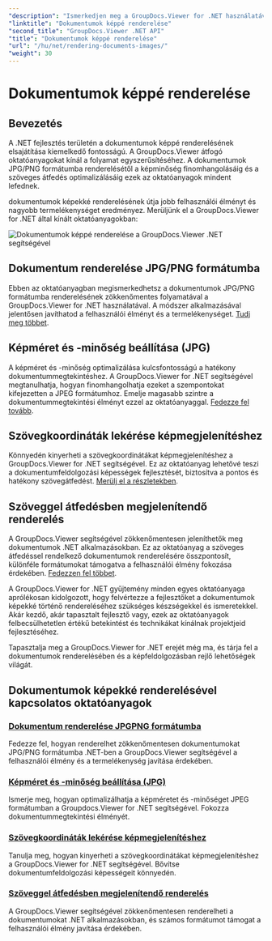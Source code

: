 ```yaml
---
"description": "Ismerkedjen meg a GroupDocs.Viewer for .NET használatával dokumentumok képekké renderelésével kapcsolatos oktatóanyagokkal. Optimalizálja a képminőséget, kinyerje a szövegkoordinátákat és fokozza a felhasználói élményt."
"linktitle": "Dokumentumok képpé renderelése"
"second_title": "GroupDocs.Viewer .NET API"
"title": "Dokumentumok képpé renderelése"
"url": "/hu/net/rendering-documents-images/"
"weight": 30
---
```


# Dokumentumok képpé renderelése

## Bevezetés

A .NET fejlesztés területén a dokumentumok képpé renderelésének elsajátítása kiemelkedő fontosságú. A GroupDocs.Viewer átfogó oktatóanyagokat kínál a folyamat egyszerűsítéséhez. A dokumentumok JPG/PNG formátumba renderelésétől a képminőség finomhangolásáig és a szöveges átfedés optimalizálásáig ezek az oktatóanyagok mindent lefednek.

dokumentumok képekké renderelésének útja jobb felhasználói élményt és nagyobb termelékenységet eredményez. Merüljünk el a GroupDocs.Viewer for .NET által kínált oktatóanyagokban:

![Dokumentumok képpé renderelése a GroupDocs.Viewer .NET segítségével](/viewer/rendering-documents-images/image.png)

## Dokumentum renderelése JPG/PNG formátumba
Ebben az oktatóanyagban megismerkedhetsz a dokumentumok JPG/PNG formátumba renderelésének zökkenőmentes folyamatával a GroupDocs.Viewer for .NET használatával. A módszer alkalmazásával jelentősen javíthatod a felhasználói élményt és a termelékenységet. [Tudj meg többet](./render-jpg-png/).

## Képméret és -minőség beállítása (JPG)
A képméret és -minőség optimalizálása kulcsfontosságú a hatékony dokumentummegtekintéshez. A GroupDocs.Viewer for .NET segítségével megtanulhatja, hogyan finomhangolhatja ezeket a szempontokat kifejezetten a JPEG formátumhoz. Emelje magasabb szintre a dokumentummegtekintési élményt ezzel az oktatóanyaggal. [Fedezze fel tovább](./adjust-image-size-and-quality-jpg/).

## Szövegkoordináták lekérése képmegjelenítéshez
Könnyedén kinyerheti a szövegkoordinátákat képmegjelenítéshez a GroupDocs.Viewer for .NET segítségével. Ez az oktatóanyag lehetővé teszi a dokumentumfeldolgozási képességek fejlesztését, biztosítva a pontos és hatékony szövegátfedést. [Merülj el a részletekben](./get-text-coordinates-image/).

## Szöveggel átfedésben megjelenítendő renderelés
A GroupDocs.Viewer segítségével zökkenőmentesen jeleníthetők meg dokumentumok .NET alkalmazásokban. Ez az oktatóanyag a szöveges átfedéssel rendelkező dokumentumok renderelésére összpontosít, különféle formátumokat támogatva a felhasználói élmény fokozása érdekében. [Fedezzen fel többet](./render-with-text-overlay/).

A GroupDocs.Viewer for .NET gyűjtemény minden egyes oktatóanyaga aprólékosan kidolgozott, hogy felvértezze a fejlesztőket a dokumentumok képekké történő rendereléséhez szükséges készségekkel és ismeretekkel. Akár kezdő, akár tapasztalt fejlesztő vagy, ezek az oktatóanyagok felbecsülhetetlen értékű betekintést és technikákat kínálnak projektjeid fejlesztéséhez.

Tapasztalja meg a GroupDocs.Viewer for .NET erejét még ma, és tárja fel a dokumentumok renderelésében és a képfeldolgozásban rejlő lehetőségek világát.

## Dokumentumok képekké renderelésével kapcsolatos oktatóanyagok
### [Dokumentum renderelése JPGPNG formátumba](./render-jpg-png/)
Fedezze fel, hogyan renderelhet zökkenőmentesen dokumentumokat JPG/PNG formátumba .NET-ben a GroupDocs.Viewer segítségével a felhasználói élmény és a termelékenység javítása érdekében.
### [Képméret és -minőség beállítása (JPG)](./adjust-image-size-and-quality-jpg/)
Ismerje meg, hogyan optimalizálhatja a képméretet és -minőséget JPEG formátumban a Groupdocs.Viewer for .NET segítségével. Fokozza dokumentummegtekintési élményét.
### [Szövegkoordináták lekérése képmegjelenítéshez](./get-text-coordinates-image/)
Tanulja meg, hogyan kinyerheti a szövegkoordinátákat képmegjelenítéshez a GroupDocs.Viewer for .NET segítségével. Bővítse dokumentumfeldolgozási képességeit könnyedén.
### [Szöveggel átfedésben megjelenítendő renderelés](./render-with-text-overlay/)
A GroupDocs.Viewer segítségével zökkenőmentesen renderelheti a dokumentumokat .NET alkalmazásokban, és számos formátumot támogat a felhasználói élmény javítása érdekében.